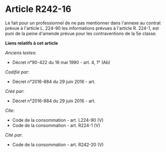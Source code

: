 # Article R242-16

Le fait pour un professionnel de ne pas mentionner dans l'annexe au contrat prévue à l'article L. 224-90 les informations
prévues à l'article R. 224-1, est puni de la peine d'amende prévue pour les contraventions de la 5e classe.

**Liens relatifs à cet article**

_Anciens textes_:

  - Décret n°90-422 du 16 mai 1990 - art. 4, 1° (Ab)

_Codifié par_:

  - Décret n°2016-884 du 29 juin 2016 - art.

_Créé par_:

  - Décret n°2016-884 du 29 juin 2016 - art.

_Cite_:

  - Code de la consommation - art. L224-90 (V)
  - Code de la consommation - art. R224-1 (V)

_Cité par_:

  - Code de la consommation - art. R242-20 (V)
